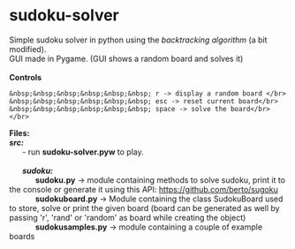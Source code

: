 # sudoku-solver
Simple sudoku solver in python using the <i>backtracking algorithm</i> (a bit modified).<br/>
GUI made in Pygame. (GUI shows a random board and solves it)</br></br>
<b>Controls</b><br/>
```
&nbsp;&nbsp;&nbsp;&nbsp;&nbsp;&nbsp; r -> display a random board </br>
&nbsp;&nbsp;&nbsp;&nbsp;&nbsp;&nbsp; esc -> reset current board</br>
&nbsp;&nbsp;&nbsp;&nbsp;&nbsp;&nbsp; space -> solve the board</br></br>
```
<b>Files:</b></br>
<i><b>src:</b></i><br/>
&nbsp;&nbsp;&nbsp;&nbsp;&nbsp;&nbsp;- run <b>sudoku-solver.pyw</b> to play.</br></br>
&nbsp;&nbsp;&nbsp;&nbsp;&nbsp;&nbsp;<i><b>sudoku:</b></i><br/>
&nbsp;&nbsp;&nbsp;&nbsp;&nbsp;&nbsp;&nbsp;&nbsp;&nbsp;&nbsp;&nbsp;&nbsp;<b>sudoku.py</b>    -> module containing methods to solve sudoku, print it to the console or generate it using this API: https://github.com/berto/sugoku<br/>
&nbsp;&nbsp;&nbsp;&nbsp;&nbsp;&nbsp;&nbsp;&nbsp;&nbsp;&nbsp;&nbsp;&nbsp;<b>sudokuboard.py</b>  -> Module containing the class SudokuBoard used to store, solve or print the given board (board can be generated as well by passing 'r', 'rand' or 'random' as board while creating the object)<br/>
&nbsp;&nbsp;&nbsp;&nbsp;&nbsp;&nbsp;&nbsp;&nbsp;&nbsp;&nbsp;&nbsp;&nbsp;<b>sudokusamples.py</b> -> module containing a couple of example boards<br/>
